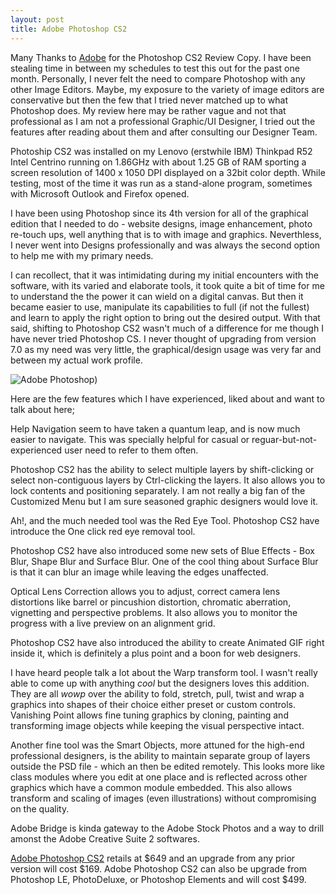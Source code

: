 ```yaml
---
layout: post
title: Adobe Photoshop CS2
---
```


Many Thanks to [Adobe](http://www.adobe.com/) for the Photoshop CS2 Review Copy. I have been stealing time in between my schedules to test this out for the past one month. Personally, I never felt the need to compare Photoshop with any other Image Editors. Maybe, my exposure to the variety of image editors are conservative but then the few that I tried never matched up to what Photoshop does. My review here may be rather vague and not that professional as I am not a professional Graphic/UI Designer, I tried out the features after reading about them and after consulting our Designer Team.

Photoship CS2 was installed on my Lenovo (erstwhile IBM) Thinkpad R52 Intel Centrino running on 1.86GHz with about 1.25 GB of RAM sporting a screen resolution of 1400 x 1050 DPI displayed on a 32bit color depth. While testing, most of the time it was run as a stand-alone program, sometimes with Microsoft Outlook and Firefox opened.

I have been using Photoshop since its 4th version for all of the graphical edition that I needed to do - website designs, image enhancement, photo re-touch ups, well anything that is to with image and graphics. Neverthless, I never went into Designs professionally and was always the second option to help me with my primary needs.

I can recollect, that it was intimidating during my initial encounters with the software, with its varied and elaborate tools, it took quite a bit of time for me to understand the the power it can wield on a digital canvas. But then it became easier to use, manipulate its capabilities to full (if not the fullest) and learn to apply the right option to bring out the desired output. With that said, shifting to Photoshop CS2 wasn't much of a difference for me though I have never tried Photoshop CS. I never thought of upgrading from version 7.0 as my need was very little, the graphical/design usage was very far and between my actual work profile.

![Adobe Photoshop)](https://cdn.oinam.com/img/software/adobe-photoshop-cc-2017.jpg)

Here are the few features which I have experienced, liked about and want to talk about here;

Help Navigation seem to have taken a quantum leap, and is now much easier to navigate. This was specially helpful for casual or reguar-but-not-experienced user need to refer to them often.

Photoshop CS2 has the ability to select multiple layers by shift-clicking or select non-contiguous layers by Ctrl-clicking the layers. It also allows you to lock contents and positioning separately. I am not really a big fan of the Customized Menu but I am sure seasoned graphic designers would love it.

Ah!, and the much needed tool was the Red Eye Tool. Photoshop CS2 have introduce the  One click red eye removal tool.

Photoshop CS2 have also introduced some new sets of Blue Effects - Box Blur, Shape Blur and Surface Blur. One of the cool thing about Surface Blur is that it can blur an image while leaving the edges unaffected.

Optical Lens Correction allows you to adjust, correct camera lens distortions like barrel or pincushion distortion, chromatic aberration, vignetting and perspective problems. It also allows you to monitor the progress with a live preview on an alignment grid.

Photoshop CS2 have also introduced the ability to create Animated GIF right inside it, which is definitely a plus point and a boon for web designers.

I have heard people talk a lot about the Warp transform tool. I wasn't really able to come up with anything _cool_ but the designers loves this addition. They are all _wowp_ over the ability to fold, stretch, pull, twist and wrap a graphics into shapes of their choice either preset or custom controls. Vanishing Point allows fine tuning graphics by cloning, painting and transforming image objects while keeping the visual perspective intact.

Another fine tool was the Smart Objects, more attuned for the high-end professional designers, is the ability to maintain separate group of layers outside the PSD file - which an then be edited remotely. This looks more like class modules where you edit at one place and is reflected across other graphics which have a common module embedded. This also allows transform and scaling of images (even illustrations) without compromising on the quality.

Adobe Bridge is kinda gateway to the Adobe Stock Photos and a way to drill amonst the Adobe Creative Suite 2 softwares.

[Adobe Photoshop CS2](http://www.adobe.com/products/photoshop/) retails at $649 and an upgrade from any prior version will cost $169. Adobe Photoshop CS2 can also be upgrade from Photoshop LE, PhotoDeluxe, or Photoshop Elements and will cost $499.